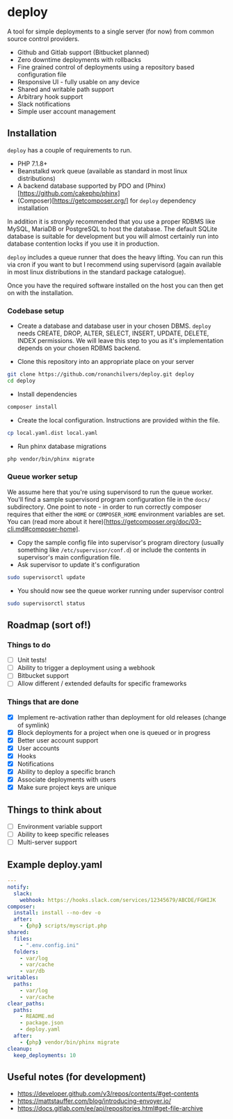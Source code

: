 # deploy

A tool for simple deployments to a single server (for now) from common source control providers.

* Github and Gitlab support (Bitbucket planned)
* Zero downtime deployments with rollbacks
* Fine grained control of deployments using a repository based configuration file
* Responsive UI - fully usable on any device
* Shared and writable path support
* Arbitrary hook support
* Slack notifications
* Simple user account management

## Installation

`deploy` has a couple of requirements to run.

* PHP 7.1.8+
* Beanstalkd work queue (available as standard in most linux distributions)
* A backend database supported by PDO and (Phinx)[https://github.com/cakephp/phinx]
* (Composer)[https://getcomposer.org/] for `deploy` dependency installation

In addition it is *strongly* recommended that you use a proper RDBMS like MySQL, MariaDB or PostgreSQL to host the database. The default SQLite database is suitable for development but you will almost certainly run into database contention locks if you use it in production.

`deploy` includes a queue runner that does the heavy lifting. You can run this via cron if you want to but I recommend using supervisord (again available in most linux distributions in the standard package catalogue).

Once you have the required software installed on the host you can then get on with the installation.

### Codebase setup

* Create a database and database user in your chosen DBMS. `deploy` needs CREATE, DROP, ALTER, SELECT, INSERT, UPDATE, DELETE, INDEX permissions. We will leave this step to you as it's implementation depends on your chosen RDBMS backend.

* Clone this repository into an appropriate place on your server
```bash
git clone https://github.com/ronanchilvers/deploy.git deploy
cd deploy
```

* Install dependencies
```bash
composer install
```

* Create the local configuration. Instructions are provided within the file.
```bash
cp local.yaml.dist local.yaml
```

* Run phinx database migrations
```bash
php vendor/bin/phinx migrate
```

### Queue worker setup

We assume here that you're using supervisord to run the queue worker. You'll find a sample supervisord program configuration file in the `docs/` subdirectory. One point to note - in order to run correctly composer requires that either the `HOME` or `COMPOSER_HOME` environment variables are set. You can (read more about it here)[https://getcomposer.org/doc/03-cli.md#composer-home].

* Copy the sample config file into supervisor's program directory (usually something like `/etc/supervisor/conf.d`) or include the contents in supervisor's main configuration file.
* Ask supervisor to update it's configuration
```bash
sudo supervisorctl update
```
* You should now see the queue worker running under supervisor control
```bash
sudo supervisorctl status
```

## Roadmap (sort of!)

### Things to do

* [ ] Unit tests!
* [ ] Ability to trigger a deployment using a webhook
* [ ] Bitbucket support
* [ ] Allow different / extended defaults for specific frameworks

### Things that are done

* [x] Implement re-activation rather than deployment for old releases (change of symlink)
* [x] Block deployments for a project when one is queued or in progress
* [x] Better user account support
* [x] User accounts
* [x] Hooks
* [x] Notifications
* [x] Ability to deploy a specific branch
* [x] Associate deployments with users
* [x] Make sure project keys are unique

## Things to think about

* [ ] Environment variable support
* [ ] Ability to keep specific releases
* [ ] Multi-server support

## Example deploy.yaml

```yaml
---
notify:
  slack:
    webhook: https://hooks.slack.com/services/12345679/ABCDE/FGHIJK
composer:
  install: install --no-dev -o
  after:
    - {php} scripts/myscript.php
shared:
  files:
    - ".env.config.ini"
  folders:
    - var/log
    - var/cache
    - var/db
writables:
  paths:
    - var/log
    - var/cache
clear_paths:
  paths:
    - README.md
    - package.json
    - deploy.yaml
  after:
    - {php} vendor/bin/phinx migrate
cleanup:
  keep_deployments: 10
```

## Useful notes (for development)

* https://developer.github.com/v3/repos/contents/#get-contents
* https://mattstauffer.com/blog/introducing-envoyer.io/
* https://docs.gitlab.com/ee/api/repositories.html#get-file-archive

